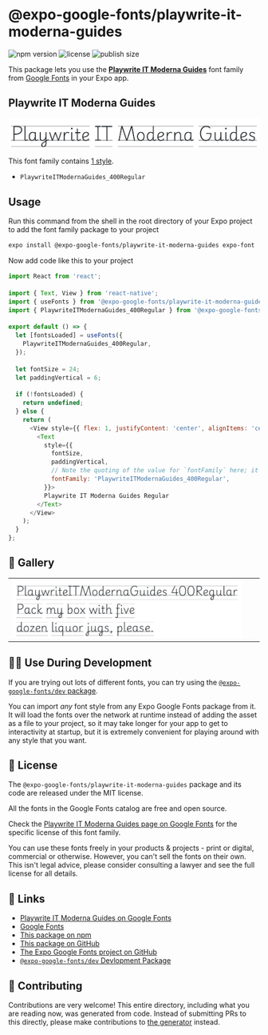 # @expo-google-fonts/playwrite-it-moderna-guides

![npm version](https://flat.badgen.net/npm/v/@expo-google-fonts/playwrite-it-moderna-guides)
![license](https://flat.badgen.net/github/license/expo/google-fonts)
![publish size](https://flat.badgen.net/packagephobia/install/@expo-google-fonts/playwrite-it-moderna-guides)

This package lets you use the [**Playwrite IT Moderna Guides**](https://fonts.google.com/specimen/Playwrite+IT+Moderna+Guides) font family from [Google Fonts](https://fonts.google.com/) in your Expo app.

## Playwrite IT Moderna Guides

![Playwrite IT Moderna Guides](./font-family.png)

This font family contains [1 style](#-gallery).

- `PlaywriteITModernaGuides_400Regular`

## Usage

Run this command from the shell in the root directory of your Expo project to add the font family package to your project
```sh
expo install @expo-google-fonts/playwrite-it-moderna-guides expo-font
```

Now add code like this to your project
```js
import React from 'react';

import { Text, View } from 'react-native';
import { useFonts } from '@expo-google-fonts/playwrite-it-moderna-guides/useFonts';
import { PlaywriteITModernaGuides_400Regular } from '@expo-google-fonts/playwrite-it-moderna-guides/400Regular';

export default () => {
  let [fontsLoaded] = useFonts({
    PlaywriteITModernaGuides_400Regular,
  });

  let fontSize = 24;
  let paddingVertical = 6;

  if (!fontsLoaded) {
    return undefined;
  } else {
    return (
      <View style={{ flex: 1, justifyContent: 'center', alignItems: 'center' }}>
        <Text
          style={{
            fontSize,
            paddingVertical,
            // Note the quoting of the value for `fontFamily` here; it expects a string!
            fontFamily: 'PlaywriteITModernaGuides_400Regular',
          }}>
          Playwrite IT Moderna Guides Regular
        </Text>
      </View>
    );
  }
};

```

## 🔡 Gallery


||||
|-|-|-|
|![PlaywriteITModernaGuides_400Regular](.//400Regular/PlaywriteITModernaGuides_400Regular.ttf.png)||||


## 👩‍💻 Use During Development

If you are trying out lots of different fonts, you can try using the [`@expo-google-fonts/dev` package](https://github.com/expo/google-fonts/tree/master/font-packages/dev#readme).

You can import *any* font style from any Expo Google Fonts package from it. It will load the fonts
over the network at runtime instead of adding the asset as a file to your project, so it may take longer
for your app to get to interactivity at startup, but it is extremely convenient
for playing around with any style that you want.

## 📖 License

The `@expo-google-fonts/playwrite-it-moderna-guides` package and its code are released under the MIT license.

All the fonts in the Google Fonts catalog are free and open source.

Check the [Playwrite IT Moderna Guides page on Google Fonts](https://fonts.google.com/specimen/Playwrite+IT+Moderna+Guides) for the specific license of this font family.

You can use these fonts freely in your products & projects - print or digital, commercial or otherwise. However, you can't sell the fonts on their own. This isn't legal advice, please consider consulting a lawyer and see the full license for all details.

## 🔗 Links

- [Playwrite IT Moderna Guides on Google Fonts](https://fonts.google.com/specimen/Playwrite+IT+Moderna+Guides)
- [Google Fonts](https://fonts.google.com/)
- [This package on npm](https://www.npmjs.com/package/@expo-google-fonts/playwrite-it-moderna-guides)
- [This package on GitHub](https://github.com/expo/google-fonts/tree/master/font-packages/playwrite-it-moderna-guides)
- [The Expo Google Fonts project on GitHub](https://github.com/expo/google-fonts)
- [`@expo-google-fonts/dev` Devlopment Package](https://github.com/expo/google-fonts/tree/master/font-packages/dev)

## 🤝 Contributing

Contributions are very welcome! This entire directory, including what you are reading now, was generated from code. Instead of submitting PRs to this directly, please make contributions to [the generator](https://github.com/expo/google-fonts/tree/master/packages/generator) instead.

